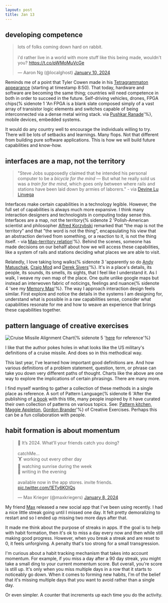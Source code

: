 ```yaml
---
layout: post
title: Jan 13
---
```

## developing competence

<blockquote class="twitter-tweet"><p lang="en" dir="ltr">lots of folks coming down hard on rabbit.<br><br>i&#39;d rather live in a world with more stuff like this being made, wouldn&#39;t you? <a href="https://t.co/pWMoMuVcGe">https://t.co/pWMoMuVcGe</a></p>&mdash; Aaron Ng (@localghost) <a href="https://twitter.com/localghost/status/1745153927690223841?ref_src=twsrc%5Etfw">January 10, 2024</a></blockquote>

Reminds me of a point that Tyler Cowen made in his [Tetragrammaton appearance](https://pca.st/5yk8fc5l) (starting at timestamp 8:50). That today, hardware and software are becoming the same thing; countries will need competence in both in order to succeed in the future. Self-driving vehicles, drones, FPGA chips{% sidenote 1 'An FPGA is a blank slate composed simply of a vast array of transistor logic elements and switches capable of being interconnected via a dense metal wiring stack. via [Pushkar Ranade](https://medium.com/@magicsilicon?source=post_page-----a899d343644--------------------------------)'%}, mobile devices, embedded systems.

It would do any country well to encourage the individuals willing to try. There will be lots of setbacks and learnings. Many flops. Not that different from building pure software applications. This is how we will build future capabilities and know-how.


## interfaces are a map, not the territory

> "Steve Jobs supposedly claimed that he intended his personal computer to be a *bicycle for the mind* — But what he really sold us was a *train for the mind*, which goes only between where rails and stations have been laid down by armies of laborers." - via [Devine Lu Linvega](https://wiki.xxiivv.com/site/stack.html)

Interfaces make certain capabilities in a technology legible. However, the full set of capabilities is always much more expansive. I think many interaction designers and technologists in computing today sense this. Interfaces are a map, not the territory{% sidenote 2 'Polish-American scientist and philosopher [Alfred Korzybski](https://en.wikipedia.org/wiki/Alfred_Korzybski "Alfred Korzybski") remarked that "the map is not the territory" and that "the word is not the thing", encapsulating his view that an abstraction derived from something, or a reaction to it, is not the thing itself. - via [Map-territory relation](https://en.wikipedia.org/wiki/Map%E2%80%93territory_relation)'%}. Behind the scenes, someone has made decisions on our behalf about how we will access these capabilities, like a system of rails and stations deciding what places we are able to visit. 

Relatedly, I love taking long walks{% sidenote 3 'apparently so do [Andy Matuschak](https://notes.andymatuschak.org/z3QFffPTUNT89V1mtgDbTkt?stackedNotes=zH12nb2orhxQEoHF8ZHCxj9), [Craig Mod](https://craigmod.com/) and [Derek Sivers](https://sive.rs/wt)'%}. It's in a place's details, its people, its sounds, its smells, its sights, that I feel like I understand it. As I walk, I weave my own map of the place. One quite unlike google maps but instead an interwoven fabric of noticings, feelings and nuance{% sidenote 4 'see my [Memory Map](https://felt.com/map/Memory-Map-public-9Ag4bBexWQJ6IUpH9BzhvqyB?loc=22.8,44.72,3z&share=1)'%}. The way I approach interaction design feels similar. First explore and notice the details in the systems I am designing for, understand what is possible in a raw capabilities sense, consider what capabilities resonate for me and how to weave an experience that brings these capabilities together.

## pattern language of creative exercises

![Cruise Missile Alignment Chart](https://pbs.twimg.com/media/GDwFHubXYAAe1bb?format=jpg&name=large){% sidenote 5 '[here](https://x.com/kane/status/1746276390679282031?s=20) for reference'%}

I like that the author pokes holes in what looks like the US military's definitions of a cruise missile. And does so in this methodical way. 

This last year, I've learned how important good definitions are. And how various definitions of a problem statement, question, term, or phrase can take you down very different paths of thought. Charts like the above are one way to explore the implications of certain phrasings. There are many more.

I find myself wanting to gather a collection of these methods in a single place as reference. A sort of Pattern Language{% sidenote 6 'After the publishing of [a book](https://www.patternlanguage.com/) with this title, many people inspired by it have curated their own collection of patterns on various topics. See: [Pattern kitchen](https://pattern.kitchen/), [Maggie Appleton](https://maggieappleton.com/patterns), [Gordon Brander](https://gordonbrander.com/pattern)'%} of Creative Exercises. Perhaps this can be a fun collaboration with people.

## habit formation is about momentum

<blockquote class="twitter-tweet"><p lang="en" dir="ltr">📸 It’s 2024. What’ll your friends catch you doing?<br><br>catchMe…<br>🏋️ working out every other day<br>🌅 watching sunrise during the week<br>📝 writing in the evening<br><br>available now in the app stores. invite friends. <a href="https://t.co/1ETy6KOIQs">pic.twitter.com/1ETy6KOIQs</a></p>&mdash; Max Krieger (@maxkriegers) <a href="https://twitter.com/maxkriegers/status/1744417020010185044?ref_src=twsrc%5Etfw">January 8, 2024</a></blockquote>

My friend [Max](https://twitter.com/maxkriegers) released a new social app that I've been using recently. I had a nice little streak going until I missed one day. It felt pretty demoralizing to restart and so I ended up missing two more days after that.

It made me think about the purpose of streaks in apps. If the goal is to help with habit formation, then it's ok to miss a day every now and then while still making good progress. However, when you break a streak and are reset to 0, it feels unforgiving. A penalty that's too strong for a small transgression.

I'm curious about a habit tracking mechanism that takes into account momentum. For example, if you miss a day after a 90 day streak, you might take a small ding to your current momentum score. But overall, you're score is still up. It's only when you miss multiple days in a row that it starts to noticeably go down. When it comes to forming new habits, I'm of the belief that it's missing multiple days that you want to avoid rather than a single day.

Or even simpler. A counter that increments up each time you do the activity.

